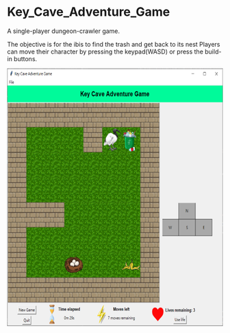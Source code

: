 # Key_Cave_Adventure_Game
A single-player dungeon-crawler game.

The objective is for the ibis to find the trash and get back to its nest
Players can move their character by pressing the keypad(WASD) or press the build-in buttons.

<img src="images/sc_ingame.PNG" width="600" height="600">

